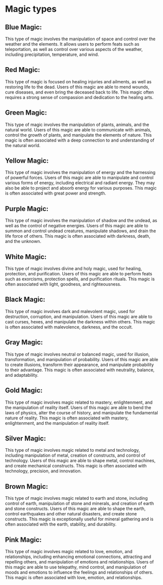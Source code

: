 # Magic types

## Blue Magic:
This type of magic involves the manipulation of space and control over the weather and the elements. It allows users to perform feats such as teleportation, as well as control over various aspects of the weather, including precipitation, temperature, and wind.

## Red Magic:
This type of magic is focused on healing injuries and ailments, as well as restoring life to the dead. Users of this magic are able to mend wounds, cure diseases, and even bring the deceased back to life. This magic often requires a strong sense of compassion and dedication to the healing arts.

## Green Magic:
This type of magic involves the manipulation of plants, animals, and the natural world. Users of this magic are able to communicate with animals, control the growth of plants, and manipulate the elements of nature. This magic is often associated with a deep connection to and understanding of the natural world.

## Yellow Magic:
This type of magic involves the manipulation of energy and the harnessing of powerful forces. Users of this magic are able to manipulate and control various forms of energy, including electrical and radiant energy. They may also be able to project and absorb energy for various purposes. This magic is often associated with great power and strength.

## Purple Magic:
This type of magic involves the manipulation of shadow and the undead, as well as the control of negative energies. Users of this magic are able to summon and control undead creatures, manipulate shadows, and drain the life force of others. This magic is often associated with darkness, death, and the unknown.

## White Magic:
This type of magic involves divine and holy magic, used for healing, protection, and purification. Users of this magic are able to perform feats such as exorcisms, protection spells, and purification rituals. This magic is often associated with light, goodness, and righteousness.

## Black Magic:
This type of magic involves dark and malevolent magic, used for destruction, corruption, and manipulation. Users of this magic are able to cast curses, hexes, and manipulate the darkness within others. This magic is often associated with malevolence, darkness, and the occult.

## Gray Magic:
This type of magic involves neutral or balanced magic, used for illusion, transformation, and manipulation of probability. Users of this magic are able to create illusions, transform their appearance, and manipulate probability to their advantage. This magic is often associated with neutrality, balance, and adaptability.

## Gold Magic:
This type of magic involves magic related to mastery, enlightenment, and the manipulation of reality itself. Users of this magic are able to bend the laws of physics, alter the course of history, and manipulate the fundamental nature of reality. This magic is often associated with mastery, enlightenment, and the manipulation of reality itself.

## Silver Magic:
This type of magic involves magic related to metal and technology, including manipulation of metal, creation of constructs, and control of technology. Users of this magic are able to shape metal, control machines, and create mechanical constructs. This magic is often associated with technology, precision, and innovation.

## Brown Magic:
This type of magic involves magic related to earth and stone, including control of earth, manipulation of stone and minerals, and creation of earth and stone constructs. Users of this magic are able to shape the earth, control earthquakes and other natural disasters, and create stone constructs. This magic is exceptionally useful for mineral gathering and is often associated with the earth, stability, and durability.

## Pink Magic:
This type of magic involves magic related to love, emotion, and relationships, including enhancing emotional connections, attracting and repelling others, and manipulation of emotions and relationships. Users of this magic are able to use telepathy, mind control, and manipulation of moods and emotions to influence the feelings and relationships of others. This magic is often associated with love, emotion, and relationships.